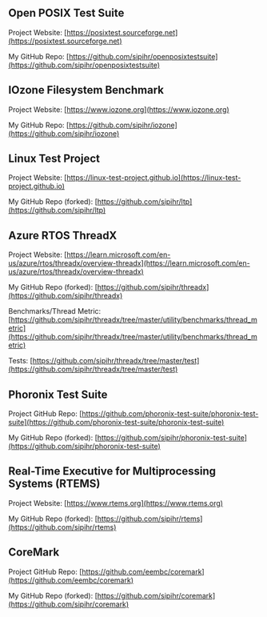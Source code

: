 ## Open POSIX Test Suite
Project Website: [https://posixtest.sourceforge.net](https://posixtest.sourceforge.net)

My GitHub Repo: [https://github.com/sipihr/openposixtestsuite](https://github.com/sipihr/openposixtestsuite)

## IOzone Filesystem Benchmark
Project Website: [https://www.iozone.org](https://www.iozone.org)

My GitHub Repo: [https://github.com/sipihr/iozone](https://github.com/sipihr/iozone)

## Linux Test Project
Project Website: [https://linux-test-project.github.io](https://linux-test-project.github.io)

My GitHub Repo (forked): [https://github.com/sipihr/ltp](https://github.com/sipihr/ltp)

## Azure RTOS ThreadX
Project Website: [https://learn.microsoft.com/en-us/azure/rtos/threadx/overview-threadx](https://learn.microsoft.com/en-us/azure/rtos/threadx/overview-threadx)

My GitHub Repo (forked): [https://github.com/sipihr/threadx](https://github.com/sipihr/threadx)

Benchmarks/Thread Metric: [https://github.com/sipihr/threadx/tree/master/utility/benchmarks/thread_metric](https://github.com/sipihr/threadx/tree/master/utility/benchmarks/thread_metric)

Tests: [https://github.com/sipihr/threadx/tree/master/test](https://github.com/sipihr/threadx/tree/master/test)

## Phoronix Test Suite
Project GitHub Repo: [https://github.com/phoronix-test-suite/phoronix-test-suite](https://github.com/phoronix-test-suite/phoronix-test-suite)

My GitHub Repo (forked): [https://github.com/sipihr/phoronix-test-suite](https://github.com/sipihr/phoronix-test-suite)

## Real-Time Executive for Multiprocessing Systems (RTEMS)
Project Website: [https://www.rtems.org](https://www.rtems.org)

My GitHub Repo (forked): [https://github.com/sipihr/rtems](https://github.com/sipihr/rtems)

## CoreMark
Project GitHub Repo: [https://github.com/eembc/coremark](https://github.com/eembc/coremark)

My GitHub Repo (forked): [https://github.com/sipihr/coremark](https://github.com/sipihr/coremark)
